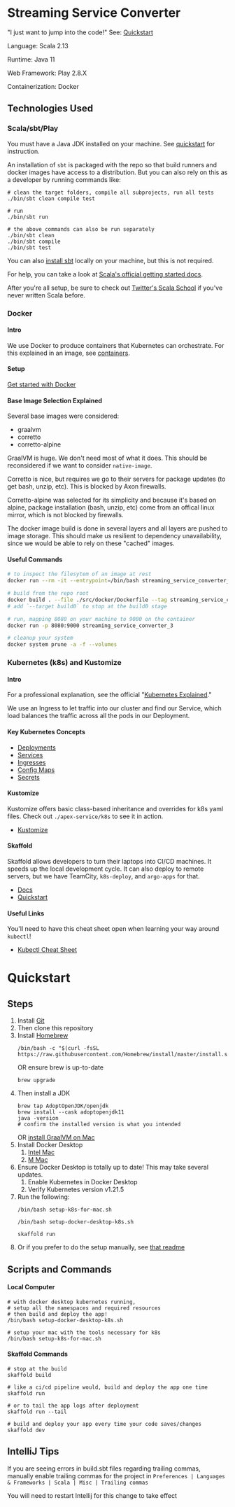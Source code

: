# Streaming Service Converter

"I just want to jump into the code!" See: [Quickstart](#Quickstart)

Language: Scala 2.13

Runtime: Java 11

Web Framework: Play 2.8.X

Containerization: Docker

## Technologies Used

### Scala/sbt/Play

You must have a Java JDK installed on your machine. See [quickstart](#Quickstart) for instruction.

An installation of `sbt` is packaged with the repo so that build runners and docker images have access to a
distribution. But you can also rely on this as a developer by running commands like:

```shell
# clean the target folders, compile all subprojects, run all tests
./bin/sbt clean compile test

# run
./bin/sbt run

# the above commands can also be run separately
./bin/sbt clean
./bin/sbt compile
./bin/sbt test
```

You can also [install sbt](https://www.scala-sbt.org/1.x/docs/Installing-sbt-on-Mac.html) locally on your machine, but
this is not required.

For help, you can take a look
at [Scala's official getting started docs](https://docs.scala-lang.org/getting-started/index.html).

After you're all setup, be sure to check out [Twitter's Scala School](https://twitter.github.io/scala_school/) if you've
never written Scala before.

### Docker

#### Intro

We use Docker to produce containers that Kubernetes can orchestrate. For this explained in an image,
see [containers](./documentation/k8s.svg).

#### Setup

[Get started with Docker](https://docs.docker.com/get-started/)

#### Base Image Selection Explained

Several base images were considered:

- graalvm
- corretto
- corretto-alpine

GraalVM is huge. We don't need most of what it does. This should be reconsidered if we want to consider `native-image`.

Corretto is nice, but requires we go to their servers for package updates (to get bash, unzip, etc). This is blocked by
Axon firewalls.

Corretto-alpine was selected for its simplicity and because it's based on alpine, package installation (bash, unzip,
etc) come from an offical linux mirror, which is not blocked by firewalls.

The docker image build is done in several layers and all layers are pushed to image storage. This should make us
resilient to dependency unavailability, since we would be able to rely on these "cached" images.

#### Useful Commands

```bash
# to inspect the filesytem of an image at rest 
docker run --rm -it --entrypoint=/bin/bash streaming_service_converter_3

# build from the repo root
docker build . --file ./src/docker/Dockerfile --tag streaming_service_converter_3:latest --build-arg SERVICE_VERSION="0.1.0-SNAPSHOT"
# add `--target build0` to stop at the build0 stage

# run, mapping 8080 on your machine to 9000 on the container
docker run -p 8080:9000 streaming_service_converter_3

# cleanup your system
docker system prune -a -f --volumes
```

### Kubernetes (k8s) and Kustomize

#### Intro

For a professional explanation, see the
official "[Kubernetes Explained](https://kubernetes.io/docs/concepts/overview/what-is-kubernetes/)."

We use an Ingress to let traffic into our cluster and find our Service, which load balances the traffic across all the
pods in our Deployment.

#### Key Kubernetes Concepts

- [Deployments](https://kubernetes.io/docs/concepts/workloads/controllers/deployment/)
- [Services](https://kubernetes.io/docs/concepts/services-networking/service/)
- [Ingresses](https://kubernetes.io/docs/concepts/services-networking/ingress/)
- [Config Maps](https://kubernetes.io/docs/concepts/configuration/configmap/)
- [Secrets](https://kubernetes.io/docs/concepts/configuration/secret/)

#### Kustomize

Kustomize offers basic class-based inheritance and overrides for k8s yaml files. Check out `./apex-service/k8s` to see
it in action.

- [Kustomize](https://kubectl.docs.kubernetes.io/references/kustomize/kustomization/)

#### Skaffold

Skaffold allows developers to turn their laptops into CI/CD machines. It speeds up the local development cycle. It can
also deploy to remote servers, but we have TeamCity, `k8s-deploy`, and `argo-apps` for that.

- [Docs](https://skaffold.dev/docs/)
- [Quickstart](https://skaffold.dev/docs/quickstart/)

#### Useful Links

You'll need to have this cheat sheet open when learning your way around `kubectl`!

- [Kubectl Cheat Sheet](https://kubernetes.io/docs/reference/kubectl/cheatsheet/)

# Quickstart

## Steps

1) Install [Git](https://git-scm.com/downloads)
2) Then clone this repository
3) Install [Homebrew](https://brew.sh/)
   ```shell
   /bin/bash -c "$(curl -fsSL https://raw.githubusercontent.com/Homebrew/install/master/install.sh)"
   ```
   OR ensure brew is up-to-date
   ```shell
   brew upgrade
   ```
4) Then install a JDK
   ```shell
   brew tap AdoptOpenJDK/openjdk
   brew install --cask adoptopenjdk11
   java -version
   # confirm the installed version is what you intended
   ```
   OR [install GraalVM on Mac](https://www.graalvm.org/docs/getting-started/macos/)
5) Install Docker Desktop
   1) [Intel Mac](https://desktop.docker.com/mac/main/amd64/Docker.dmg)
   2) [M Mac](https://desktop.docker.com/mac/main/arm64/Docker.dmg)
6) Ensure Docker Desktop is totally up to date! This may take several updates.
   1) Enable Kubernetes in Docker Desktop
   2) Verify Kubernetes version v1.21.5
7) Run the following:
   ```shell
   /bin/bash setup-k8s-for-mac.sh
   
   /bin/bash setup-docker-desktop-k8s.sh
   
   skaffold run
   ```
8) Or if you prefer to do the setup manually, see [that readme](./documentation/README_LOCAL_K8S.md)

## Scripts and Commands

#### Local Computer

```shell
# with docker desktop kubernetes running,
# setup all the namespaces and required resources
# then build and deploy the app!
/bin/bash setup-docker-desktop-k8s.sh

# setup your mac with the tools necessary for k8s
/bin/bash setup-k8s-for-mac.sh
```

#### Skaffold Commands

```shell
# stop at the build
skaffold build

# like a ci/cd pipeline would, build and deploy the app one time
skaffold run
   
# or to tail the app logs after deployment 
skaffold run --tail

# build and deploy your app every time your code saves/changes
skaffold dev
```

## IntelliJ Tips

If you are seeing errors in build.sbt files regarding trailing commas, manually enable trailing commas for the project
in `Preferences | Languages & Frameworks | Scala | Misc | Trailing commas`

You will need to restart Intellij for this change to take effect
